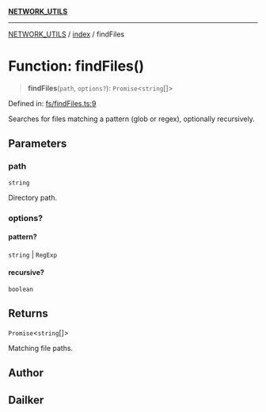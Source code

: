 [**NETWORK_UTILS**](../../README.md)

***

[NETWORK_UTILS](../../README.md) / [index](../README.md) / findFiles

# Function: findFiles()

> **findFiles**(`path`, `options?`): `Promise`\<`string`[]\>

Defined in: [fs/findFiles.ts:9](https://github.com/dailker/everyutil-js/blob/7799f3f003cb23f425be3f1c83c38483e2648188/src/fs/findFiles.ts#L9)

Searches for files matching a pattern (glob or regex), optionally recursively.

## Parameters

### path

`string`

Directory path.

### options?

#### pattern?

`string` \| `RegExp`

#### recursive?

`boolean`

## Returns

`Promise`\<`string`[]\>

Matching file paths.

## Author

## Dailker
